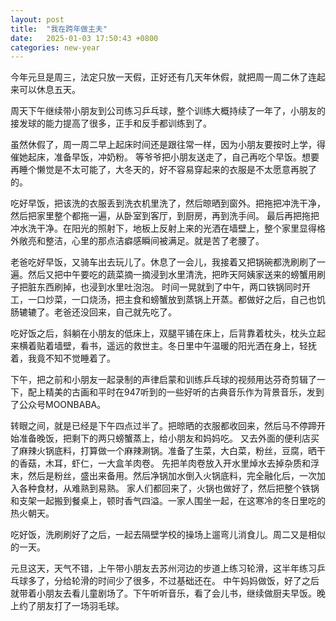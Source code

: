 ```yaml
---
layout: post
title:  "我在跨年做主夫"
date:   2025-01-03 17:50:43 +0800
categories: new-year
---
```

今年元旦是周三，法定只放一天假，正好还有几天年休假，就把周一周二休了连起来可以休息五天。

周天下午继续带小朋友到公司练习乒乓球，整个训练大概持续了一年了，小朋友的接发球的能力提高了很多，正手和反手都训练到了。

虽然休假了，周一周二早上起床时间还是跟往常一样，因为小朋友要按时上学，得催她起床，准备早饭，冲奶粉。
等爷爷把小朋友送走了，自己再吃个早饭。想要再睡个懒觉是不太可能了，大冬天的，好不容易穿起来的衣服是不太愿意再脱了的。

吃好早饭，把该洗的衣服丢到洗衣机里洗了，然后晾晒到窗外。把拖把冲洗干净，然后把家里整个都拖一遍，从卧室到客厅，到厨房，再到洗手间。
最后再把拖把冲水洗干净。在阳光的照射下，地板上反射上来的光洒在墙壁上，整个家里显得格外敞亮和整洁，心里的那点洁癖感瞬间被满足。就是苦了老腰了。

老爸吃好早饭，又骑车出去玩儿了。休息了一会儿，我接着又把锅碗都洗刷刷了一遍。然后又把中午要吃的蔬菜摘一摘浸到水里清洗，把昨天阿姨家送来的螃蟹用刷子把脏东西刷掉，也浸到水里吐泡泡。
时间一晃就到了中午，两口铁锅同时开工，一口炒菜，一口烧汤，把主食和螃蟹放到蒸锅上开蒸。都做好之后，自己也饥肠辘辘了。老爸还没回来，自己就先吃了。

吃好饭之后，斜躺在小朋友的低床上，双腿平铺在床上，后背靠着枕头，枕头立起来横着贴着墙壁，看书，遥远的救世主。冬日里中午温暖的阳光洒在身上，轻抚着，我竟不知不觉睡着了。

下午，把之前和小朋友一起录制的声律启蒙和训练乒乓球的视频用达芬奇剪辑了一下，配上精美的古画和平时在947听到的一些好听的古典音乐作为背景音乐，发到了公众号MOONBABA。

转眼之间，就是已经是下午四点过半了。把晾晒的衣服都收回来，然后马不停蹄开始准备晚饭，把剩下的两只螃蟹蒸上，给小朋友和妈妈吃。
又去外面的便利店买了麻辣火锅底料，打算做一个麻辣涮锅。准备了生菜，大白菜，粉丝，豆腐，晒干的香菇，木耳，虾仁，一大盒羊肉卷。
先把羊肉卷放入开水里焯水去掉杂质和浮末，然后是粉丝，盛出来备用。然后净锅加水倒入火锅底料，完全融化后，一次加入各种食材，从难熟到易熟。
家人们都回来了，火锅也做好了，然后把整个铁锅和支架一起搬到餐桌上，顿时香气四溢。一家人围坐一起，在这寒冷的冬日里吃的热火朝天。

吃好饭，洗刷刷好了之后，一起去隔壁学校的操场上遛弯儿消食儿。周二又是相似的一天。

元旦这天，天气不错，上午带小朋友去苏州河边的步道上练习轮滑，这半年练习乒乓球多了，分给轮滑的时间少了很多，不过基础还在。
中午妈妈做饭，好了之后就带着小朋友去看儿童剧场了。下午听听音乐，看了会儿书，继续做厨夫早饭。晚上约了朋友打了一场羽毛球。









